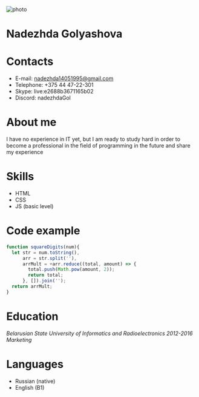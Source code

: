 ![photo](https://sun9-29.userapi.com/impg/wRBtJ5sAgOVliijMm0xeWXDKsYlEgrBZHnNnWA/DQJaaTGfi-I.jpg?size=841x685&quality=96&proxy=1&sign=7bb76506d07ffb5cfa9f79d84bbf4cf0&type=album)

# Nadezhda Golyashova

# Contacts
* E-mail: nadezhda14051995@gmail.com
* Telephone: +375 44 47-22-301
* Skype: live:e2688b3671165b02
* Discord: nadezhdaGol

# About me
I have no experience in IT yet, but I am ready to study hard in order to become a professional in the field of programming in the future and share my experience

# Skills
* HTML
* CSS
* JS (basic level)

# Code example
``` javascript
function squareDigits(num){
  let str = num.toString(),
      arr = str.split(''),
      arrMult = +arr.reduce((total, amount) => {
        total.push(Math.pow(amount, 2));
        return total;
      }, []).join('');
  return arrMult;
}
```

# Education
*Belarusian State University of Informatics and Radioelectronics 2012-2016*
*Marketing*

# Languages
* Russian (native)
* English (B1)
